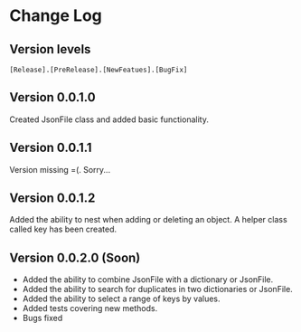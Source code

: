 # Change Log

## Version levels
`[Release].[PreRelease].[NewFeatues].[BugFix]`

## Version 0.0.1.0
Created JsonFile class and added basic functionality.

## Version 0.0.1.1
Version missing =(. Sorry...

## Version 0.0.1.2
Added the ability to nest when adding or deleting an object. A helper class called key has been created.

## Version 0.0.2.0 (Soon)
- Added the ability to combine JsonFile with a dictionary or JsonFile.
- Added the ability to search for duplicates in two dictionaries or JsonFile.
- Added the ability to select a range of keys by values.
- Added tests covering new methods.
- Bugs fixed